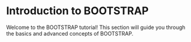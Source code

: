 # Introduction to BOOTSTRAP

Welcome to the BOOTSTRAP tutorial! This section will guide you through the basics and advanced concepts of BOOTSTRAP.
